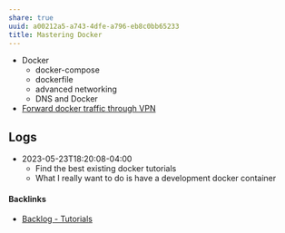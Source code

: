 ```yaml
---
share: true
uuid: a00212a5-a743-4dfe-a796-eb8c0bb65233
title: Mastering Docker
---
```

* Docker
	* docker-compose
	* dockerfile
	* advanced networking
	* DNS and Docker
* [Forward docker traffic through VPN](/a59bb549-475b-4ad1-bdfb-7734cc49c999)

## Logs

* 2023-05-23T18:20:08-04:00
	* Find the best existing docker tutorials
	* What I really want to do is have a development docker container


#### Backlinks

* [Backlog - Tutorials](/31f7e81a-967e-41f4-872e-91d1571df726)